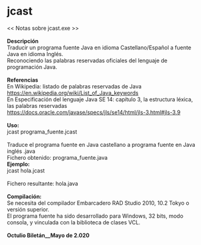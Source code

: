 # jcast
<< Notas sobre jcast.exe >><br>
<br>
<b>Descripción</b><br>
Traducir un programa fuente Java en idioma Castellano/Español a fuente Java en idioma Inglés.<br>
Reconociendo las palabras reservadas oficiales del lenguaje de programación Java.<br>
<br>
<b>Referencias</b><br>
En Wikipedia: listado de palabras reservadas de Java<br>
              https://en.wikipedia.org/wiki/List_of_Java_keywords<br>
En Especificación del lenguaje Java SE 14: capítulo 3, la estructura léxica, las palabras reservadas<br>
              https://docs.oracle.com/javase/specs/jls/se14/html/jls-3.html#jls-3.9<br>
<br>
<b>Uso:</b><br>
        jcast programa_fuente.jcast<br>
<br>
Traduce el programa fuente en Java castellano a programa fuente en Java inglés .java<br>
Fichero obtenido: programa_fuente.java<br>
<b>Ejemplo:</b><br>
        jcast hola.jcast<br>
<br>
Fichero resultante: hola.java<br>
<br>
<b>Compilación:</b><br>
Se necesita del compilador Embarcadero RAD Studio 2010, 10.2 Tokyo o versión superior.<br>
El programa fuente ha sido desarrollado para Windows, 32 bits, modo consola, y vinculada con la biblioteca de clases VCL.<br>
<br>
__Octulio Biletán__Mayo de 2.020__<br>
